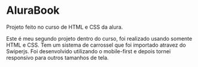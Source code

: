 # AluraBook
Projeto feito no curso de HTML e CSS da alura.

Este é meu segundo projeto dentro do curso, foi realizado usando somente HTML e CSS.
Tem um sistema de carrossel que foi importado atravez do Swiperjs.
Foi desenvolvido utilizando o mobile-first e depois tornei responsivo para outros tamanhos de tela.
